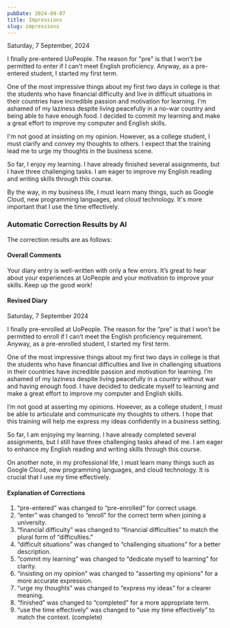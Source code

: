 ```yaml
---
pubDate: 2024-09-07
title: Impressions
slug: impressions
---
```


Saturday, 7 September, 2024

I finally pre-entered UoPeople. The reason for "pre" is that I won't be permitted to enter if I can't meet English proficiency. Anyway, as a pre-entered student, I started my first term.

One of the most impressive things about my first two days in college is that the students who have financial difficulty and live in difficult situations in their countries have incredible passion and motivation for learning. I'm ashamed of my laziness despite living peacefully in a no-war country and being able to have enough food. I decided to commit my learning and make a great effort to improve my computer and English skills.

I'm not good at insisting on my opinion. However, as a college student, I must clarify and convey my thoughts to others. I expect that the training lead me to urge my thoughts in the business scene.

So far, I enjoy my learning. I have already finished several assignments, but I have three challenging tasks. I am eager to improve my English reading and writing skills through this course.

By the way, in my business life, I must learn many things, such as Google Cloud, new programming languages, and cloud technology. It's more important that I use the time effectively.

### Automatic Correction Results by AI
The correction results are as follows:

#### Overall Comments
Your diary entry is well-written with only a few errors. It’s great to hear about your experiences at UoPeople and your motivation to improve your skills. Keep up the good work!

#### Revised Diary
Saturday, 7 September 2024

I finally pre-enrolled at UoPeople. The reason for the “pre” is that I won’t be permitted to enroll if I can’t meet the English proficiency requirement. Anyway, as a pre-enrolled student, I started my first term.

One of the most impressive things about my first two days in college is that the students who have financial difficulties and live in challenging situations in their countries have incredible passion and motivation for learning. I’m ashamed of my laziness despite living peacefully in a country without war and having enough food. I have decided to dedicate myself to learning and make a great effort to improve my computer and English skills.

I’m not good at asserting my opinions. However, as a college student, I must be able to articulate and communicate my thoughts to others. I hope that this training will help me express my ideas confidently in a business setting.

So far, I am enjoying my learning. I have already completed several assignments, but I still have three challenging tasks ahead of me. I am eager to enhance my English reading and writing skills through this course.

On another note, in my professional life, I must learn many things such as Google Cloud, new programming languages, and cloud technology. It is crucial that I use my time effectively.

#### Explanation of Corrections
1. “pre-entered” was changed to “pre-enrolled” for correct usage.
2. “enter” was changed to “enroll” for the correct term when joining a university.
3. “financial difficulty” was changed to “financial difficulties” to match the plural form of “difficulties.”
4. “difficult situations” was changed to “challenging situations” for a better description.
5. “commit my learning” was changed to “dedicate myself to learning” for clarity.
6. “insisting on my opinion” was changed to “asserting my opinions” for a more accurate expression.
7. “urge my thoughts” was changed to “express my ideas” for a clearer meaning.
8. “finished” was changed to “completed” for a more appropriate term.
9. “use the time effectively” was changed to “use my time effectively” to match the context. (complete)